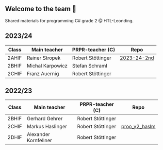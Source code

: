 ## Welcome to the team 🙌
Shared materials for programming C# grade 2 @ HTL-Leonding.

## 2023/24
| Class | Main teacher | PRPR-teacher (C) | Repo |
| --- | --- | --- | --- |
| 2AHIF | Rainer Stropek | Robert Stöttinger| [2023-24-2nd](https://github.com/rstropek/2023-24-2nd)
| 2BHIF | Michal Karpowicz | Stefan Schraml | 
| 2CHIF | Franz Auernig| Robert Stöttinger | 


## 2022/23
| Class | Main teacher | PRPR-teacher (C) | Repo |
| --- | --- | --- | --- |
| 2BHIF | Gerhard Gehrer | Robert Stöttinger| 
| 2CHIF | Markus Haslinger| Robert Stöttinger | [proo_y2_haslm](https://github.com/htl-leo-prog-2/proo_y2_haslm)
| 2DHIF | Alexander Kornfellner | Robert Stöttinger | 
